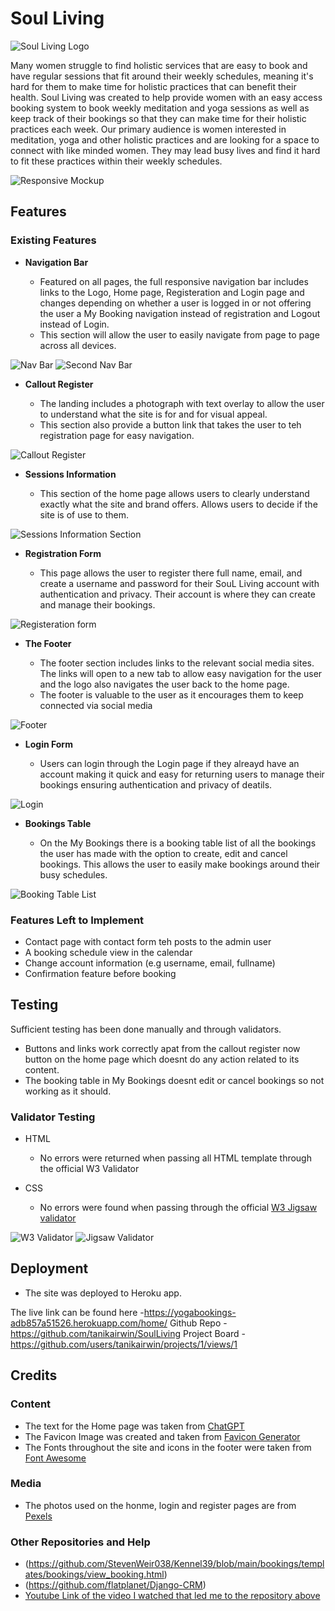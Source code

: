 # Soul Living
![Soul Living Logo](static/assets/images/soullivinglogo.png)

Many women struggle to find holistic services that are easy to book and have regular sessions that fit around their weekly schedules, meaning it's hard for them to make time for holistic practices that can benefit their health. Soul Living was created  to help provide women with an easy access booking system to book weekly meditation and yoga sessions as well as keep track of their bookings so that they can make time for their holistic practices each week. Our primary audience is women interested in meditation, yoga and other holistic practices and are looking for a space to connect with like minded women. They may lead busy lives and find it hard to fit these practices within their weekly schedules.

![Responsive Mockup](media/site_mockups.png)

## Features 

### Existing Features

- __Navigation Bar__

  - Featured on all pages, the full responsive navigation bar includes links to the Logo, Home page, Registeration and Login page and changes depending on whether a user is logged in or not offering the user a My Booking navigation instead of registration and Logout instead of Login.
  - This section will allow the user to easily navigate from page to page across all devices. 

![Nav Bar](media/nav_bar.png)
![Second Nav Bar](media/nav_bar2.png)

- __Callout Register__

  - The landing includes a photograph with text overlay to allow the user to understand what the site is for and for visual appeal.
  - This section also provide a button link that takes the user to teh registration page for easy navigation.

![Callout Register](media/callout_register.png)

- __Sessions Information__

  -  This section of the home page allows users to clearly understand exactly what the site and brand offers. Allows users to decide if the site is of use to them.

![Sessions Information Section](media/about_us.png)

- __Registration Form__

  - This page allows the user to register there full name, email, and create a username and password for their SouL Living account with authentication and privacy. Their account is where they can create and manage their bookings.

![Registeration form](media/registration.png)

- __The Footer__ 

  - The footer section includes links to the relevant social media sites. The links will open to a new tab to allow easy navigation for the user and the logo also navigates the user back to the home page. 
  - The footer is valuable to the user as it encourages them to keep connected via social media

![Footer](media/footer.png)

- __Login Form__

  - Users can login through the Login page if they alreayd have an account making it quick and easy for returning users to manage their bookings ensuring authentication and privacy of deatils. 

![Login](media/login.png)

- __Bookings Table__

  - On the My Bookings there is a booking table list of all the bookings the user has made with the option to create, edit and cancel bookings. This allows the user to easily make bookings around their busy schedules.

![Booking Table List](media/bookings_table.png)

### Features Left to Implement

- Contact page with contact form teh posts to the admin user
- A booking schedule view in the calendar
- Change account information (e.g username, email, fullname)
- Confirmation feature before booking

## Testing 

Sufficient testing has been done manually and through validators. 

- Buttons and links work correctly apat from the callout register now button on the home page which doesnt do any action related to its content.
- The booking table in My Bookings doesnt edit or cancel bookings so not working as it should.


### Validator Testing 
- HTML
  - No errors were returned when passing all HTML template through the official W3 Validator

- CSS
  - No errors were found when passing through the official [W3 Jigsaw validator](http://jigsaw.w3.org/css-validator/validator$link)

![W3 Validator](media/W3Validator.png)
![Jigsaw Validator](media/Jigsaw_Validator.png)

## Deployment
 

- The site was deployed to Heroku app. 

The live link can be found here -https://yogabookings-adb857a51526.herokuapp.com/home/
Github Repo - https://github.com/tanikairwin/SoulLiving 
Project Board - https://github.com/users/tanikairwin/projects/1/views/1

## Credits 

### Content 

- The text for the Home page was taken from [ChatGPT](https://chatgpt.com/auth/login)
- The Favicon Image was created and taken from [Favicon Generator](https://favicon.io/)
- The Fonts throughout the site and icons in the footer were taken from [Font Awesome](https://fontawesome.com/)

### Media

- The photos used on the honme, login and register pages are from [Pexels](https://www.pexels.com/search/yoga/)

### Other Repositories and Help

- (https://github.com/StevenWeir038/Kennel39/blob/main/bookings/templates/bookings/view_booking.html)
- (https://github.com/flatplanet/Django-CRM)
- [Youtube Link of the video I watched that led me to the repository above](https://youtu.be/t10QcFx7d5k?si=1gf25plbYqgLbFyc)

